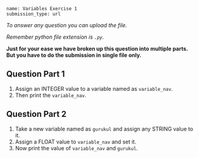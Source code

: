 ```ngMeta
name: Variables Exercise 1
submission_type: url
```

*To answer any question you can upload the file.*

*Remember python file extension is `.py`.*

**Just for your ease we have broken up this question into multiple parts. But you have to do the submission in single file only.**

## Question Part 1

1. Assign an INTEGER value to a variable named as `variable_nav`.
2. Then print the `variable_nav`.

## Question Part 2
  
1. Take a new variable named as `gurukul` and assign any STRING value to it.  
2. Assign a FLOAT value to `variable_nav` and set it.  
3. Now print the value of `variable_nav` and `gurukul`.
